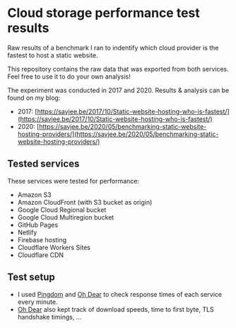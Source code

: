 # Cloud storage performance test results

Raw results of a benchmark I ran to indentify which cloud provider is the fastest to host a static website.

This repository contains the raw data that was exported from both services. Feel free to use it to do your own analysis!

The experiment was conducted in 2017 and 2020. Results & analysis can be found on my blog:
* 2017: [https://savjee.be/2017/10/Static-website-hosting-who-is-fastest/](https://savjee.be/2017/10/Static-website-hosting-who-is-fastest/)
* 2020: [https://savjee.be/2020/05/benchmarking-static-website-hosting-providers/](https://savjee.be/2020/05/benchmarking-static-website-hosting-providers/)

## Tested services
These services were tested for performance:

* Amazon S3
* Amazon CloudFront (with S3 bucket as origin)
* Google Cloud Regional bucket
* Google Cloud Multiregion bucket
* GitHub Pages
* Netlify
* Firebase hosting
* Cloudflare Workers Sites
* Cloudflare CDN

## Test setup
* I used [Pingdom](https://www.pingdom.com) and [Oh Dear](https://ohdear.app) to check response times of each service every minute.
* [Oh Dear](https://ohdear.app) also kept track of download speeds, time to first byte, TLS handshake timings, ...
